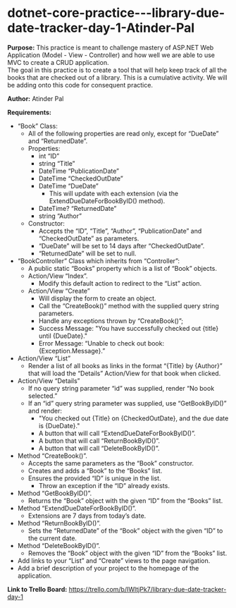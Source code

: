 # dotnet-core-practice---library-due-date-tracker-day-1-Atinder-Pal

**Purpose:** This practice is meant to challenge mastery of ASP.NET Web Application (Model - View - Controller) and 
how well we are able to use MVC to create a CRUD application. </br>
The goal in this practice is to create a tool that will help keep track of all the books that are checked out of a library. 
This is a cumulative activity. We will be adding onto this code for consequent practice.

**Author:** Atinder Pal

**Requirements:**
* “Book” Class:
  * All of the following properties are read only, except for “DueDate” and “ReturnedDate”.
  * Properties:
    * int “ID”
    * string “Title”
    * DateTime “PublicationDate”
    * DateTime “CheckedOutDate”
    * DateTime “DueDate”
      * This will update with each extension (via the ExtendDueDateForBookByID() method).
    * DateTime? “ReturnedDate”
    * string “Author”
  * Constructor:
    * Accepts the “ID”, “Title”, “Author”, “PublicationDate” and “CheckedOutDate” as parameters.
    * “DueDate” will be set to 14 days after “CheckedOutDate”.
    * “ReturnedDate” will be set to null.
* “BookController” Class which inherits from “Controller”:
  * A public static “Books” property which is a list of “Book” objects.
  * Action/View “Index”.
    * Modify this default action to redirect to the “List” action.
  * Action/View “Create”
    * Will display the form to create an object. 
    * Call the “CreateBook()” method with the supplied query string parameters.
    * Handle any exceptions thrown by “CreateBook()”;
    * Success Message: "You have successfully checked out {title} until {DueDate}."
    * Error Message: “Unable to check out book: {Exception.Message}.”
* Action/View “List”
  * Render a list of all books as links in the format “{Title} by {Author}” that will load the “Details” Action/View for that book when clicked.
* Action/View “Details”
  * If no query string parameter “id” was supplied, render “No book selected.”
  * If an “id” query string parameter was supplied, use “GetBookByID()” and render:
    * "You checked out {Title} on {CheckedOutDate}, and the due date is {DueDate}."
    * A button that will call “ExtendDueDateForBookByID()”.
    * A button that will call “ReturnBookByID()”.
    * A button that will call “DeleteBookByID()”.
* Method “CreateBook()”.
  * Accepts the same parameters as the “Book” constructor.
  * Creates and adds a “Book” to the “Books” list.
  * Ensures the provided “ID” is unique in the list.
    * Throw an exception if the “ID” already exists.
* Method “GetBookByID()”.
  * Returns the “Book” object with the given “ID” from the “Books” list.
* Method “ExtendDueDateForBookByID()”.
  * Extensions are 7 days from today’s date.
* Method “ReturnBookByID()”.
  * Sets the “ReturnedDate” of the “Book” object with the given “ID” to the current date.
* Method “DeleteBookByID()”.
  * Removes the “Book” object with the given “ID” from the “Books” list.
* Add links to your “List” and “Create” views to the page navigation.
* Add a brief description of your project to the homepage of the application.

**Link to Trello Board:** https://trello.com/b/IWltjPk7/library-due-date-tracker-day-1
